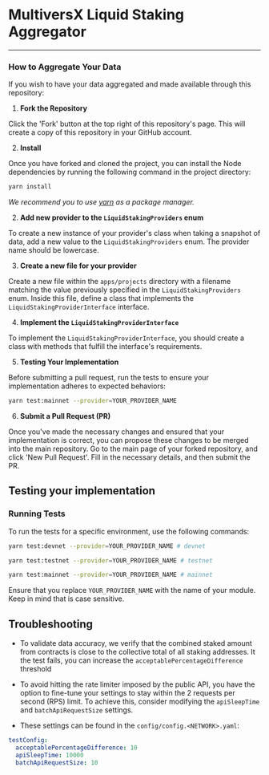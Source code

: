 # MultiversX Liquid Staking Aggregator

---

### How to Aggregate Your Data

If you wish to have your data aggregated and made available through this repository:

1. **Fork the Repository**

Click the 'Fork' button at the top right of this repository's page. This will create a copy of this repository in your GitHub account.

2. **Install**

Once you have forked and cloned the project, you can install the Node dependencies by running the following command in the project directory:

```bash
yarn install
```

_We recommend you to use [yarn](https://yarnpkg.com/) as a package manager._

2. **Add new provider to the `LiquidStakingProviders` enum**

To create a new instance of your provider's class when taking a snapshot of data, add a new value to the `LiquidStakingProviders` enum. The provider name should be lowercase.

3. **Create a new file for your provider**

Create a new file within the `apps/projects` directory with a filename matching the value previously specified in the `LiquidStakingProviders` enum. Inside this file, define a class that implements the `LiquidStakingProviderInterface` interface.

4. **Implement the `LiquidStakingProviderInterface`**

To implement the `LiquidStakingProviderInterface`, you should create a class with methods that fulfill the interface's requirements.

5. **Testing Your Implementation**

Before submitting a pull request, run the tests to ensure your implementation adheres to expected behaviors:

```bash
yarn test:mainnet --provider=YOUR_PROVIDER_NAME
```

6. **Submit a Pull Request (PR)**

Once you've made the necessary changes and ensured that your implementation is correct, you can propose these changes to be merged into the main repository. Go to the main page of your forked repository, and click 'New Pull Request'. Fill in the necessary details, and then submit the PR.

<!-- ### Project Structure and Its Importance

The project's structure is crucial for maintaining order, readability, and scalability of the codebase. By following a standard pattern:

- Developers can quickly understand and navigate the repository.
- It ensures that data aggregation from different sources remains consistent.
- Makes the testing and validation process streamlined.
- It provides a clear roadmap for contributors to follow, leading to a smoother integration process. -->

## Testing your implementation

### Running Tests

To run the tests for a specific environment, use the following commands:

```bash
yarn test:devnet --provider=YOUR_PROVIDER_NAME # devnet

yarn test:testnet --provider=YOUR_PROVIDER_NAME # testnet

yarn test:mainnet --provider=YOUR_PROVIDER_NAME # mainnet
```

Ensure that you replace `YOUR_PROVIDER_NAME` with the name of your module. Keep in mind that is case sensitive.

## Troubleshooting

- To validate data accuracy, we verify that the combined staked amount from contracts is close to the collective total of all staking addresses. It the test fails, you can increase the `acceptablePercentageDifference` threshold

- To avoid hitting the rate limiter imposed by the public API, you have the option to fine-tune your settings to stay within the 2 requests per second (RPS) limit. To achieve this, consider modifying the `apiSleepTime` and `batchApiRequestSize` settings.

- These settings can be found in the `config/config.<NETWORK>.yaml`:

```yaml
testConfig:
  acceptablePercentageDifference: 10
  apiSleepTime: 10000
  batchApiRequestSize: 10
```
